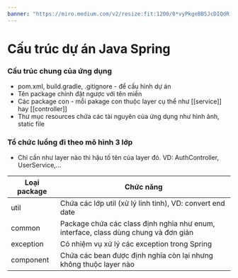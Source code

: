 ```yaml
---
banner: "https://miro.medium.com/v2/resize:fit:1200/0*vyPkgeBB5JcDIQdR.png"
---
```

# Cấu trúc dự án Java Spring 
### Cấu trúc chung của ứng dụng 
- pom.xml, build.gradle, .gitignore - để cấu hình dự án 
- Tên package chính đặt ngược với tên miền 
- Các package con - mỗi pakage con thuộc layer cụ thể như [[service]] hay [[controller]]
- Thư mục resources chứa các tài nguyên của ứng dụng như hình ảnh, static file 
### Tổ chức luồng đi theo mô hình 3 lớp 
- Chỉ cần như layer nào thì hậu tố tên của layer đó. VD: AuthController, UserService,...

| Loại package | Chức năng                                                                           |
| ------------ | ----------------------------------------------------------------------------------- |
| util         | Chứa các lớp util (xử lý linh tinh), VD: convert end date                           |
| common       | Package chứa các class định nghĩa như enum, interface, class dùng chung và đơn giản |
| exception    | Có nhiệm vụ xử lý các exception trong Spring                                        |
| component    | Chứa các bean được định nghĩa còn lại nhưng không thuộc layer nào                   |


 
